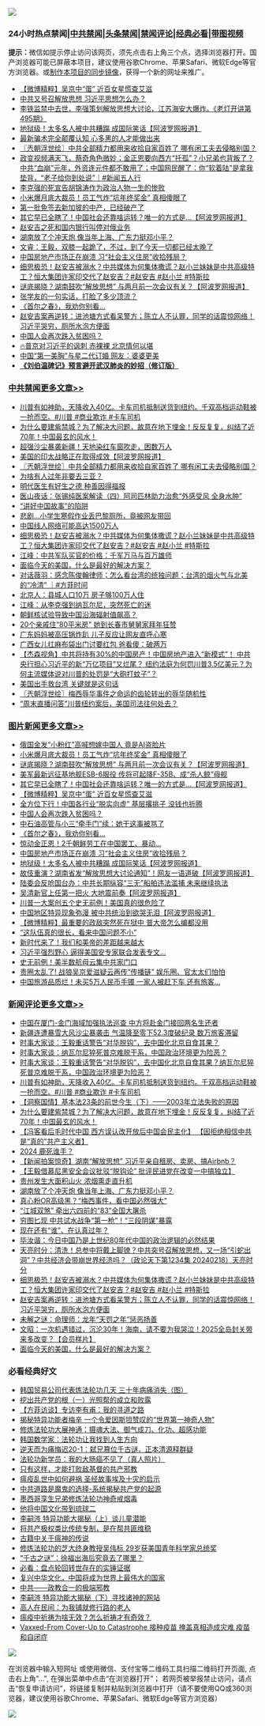 ![](https://raw.githubusercontent.com/jsvpn/jsproxy/dev/64photo/fqnews-qr.jpg)

<div id="tt">
<h3>24小时热点禁闻|<a href="#%E4%B8%AD%E5%85%B1%E7%A6%81%E9%97%BB%E6%9B%B4%E5%A4%9A%E6%96%87%E7%AB%A0">中共禁闻</a>|<a href="#%E5%9B%BE%E7%89%87%E6%96%B0%E9%97%BB%E6%9B%B4%E5%A4%9A%E6%96%87%E7%AB%A0">头条禁闻</a>|<a href="#%E6%96%B0%E9%97%BB%E8%AF%84%E8%AE%BA%E6%9B%B4%E5%A4%9A%E6%96%87%E7%AB%A0">禁闻评论|<a href="#%E5%BF%85%E7%9C%8B%E7%BB%8F%E5%85%B8%E5%A5%BD%E6%96%87">经典必看</a>|<a href="https://fanb1.xyz/3" target="_blank">带图视频</a></h3>
<div><b>提示：</b>微信如提示停止访问该网页，须先点击右上角三个点，选择浏览器打开。国产浏览器可能已屏蔽本项目，建议使用谷歌Chrome、苹果Safari、微软Edge等官方浏览器。或<a href="%E5%88%B6%E4%BD%9Cgit%E7%A6%81%E9%97%BB%E9%95%9C%E5%83%8F.md">制作本项目的同步镜像</a>，获得一个新的网址来推广。</div>
<ul>

<li><a href="/topimagenews/20240219/2002806.md">【微博精粹】吴京中“蛋” 近百女星慌查艾滋</a></li>
<li><a href="/headline/20240219/2002693.md">中共又号召解放思想 习近平思想怎么办？</a></li>
<li><a href="/sohnews/20240219/2002857.md">李铁监禁中去世，李强策划解放思想大讨论，江苏海安大爆炸。《老灯开讲第495期》</a></li>
<li><a href="/topimagenews/20240219/2002695.md">地狱级！太多名人被中共糟蹋 成国际笑话【阿波罗网报道】</a></li>
<li><a href="/baitai/20240219/2002671.md">最新骗术完全颠覆认知 心多黑的人才能做出来</a></li>
<li><a href="/cbnews/20240219/2002795.md">〖兲朝浮世绘〗中共全部精力都用来收拾自家百姓了 哪有闲工夫去侵略别国？</a></li>
<li><a href="/sohnews/20240219/2002709.md">政变视频满天飞，蔡奇角色微妙；金正恩要向西方“托孤”？小兄弟也背叛了？中共“血崩”元年，外资连元件都不敢用了；中国网民醒了：你“软着陆”是拿我垫背，“老子给你到处说”｜#新闻五人行</a></li>
<li><a href="/baitai/20240219/2002840.md">李克强的死宣告胡锦涛作为政治人物一生的惨败</a></li>
<li><a href="/topimagenews/20240219/2002876.md">小米爆月底大裁员！员工气炸“坑年终奖金” 真相傻眼了</a></li>
<li><a href="/worldnews/20240219/2002878.md">第一批免签去新加坡的中产，已经破产了</a></li>
<li><a href="/topimagenews/20240219/2002807.md">其它早已全瞎了！中国社会还靠啥运转？唯一的方式是…【阿波罗网报道】</a></li>
<li><a href="/baitai/20240219/2002721.md">赵安吉之死和国内银行叫停对俄业务</a></li>
<li><a href="/comments/20240219/2002796.md">湖南放了个冲天炮 像当年上海、广东力挺邓小平？</a></li>
<li><a href="/sohnews/20240219/2002904.md">文睿：王毅，双膝一起跪了，不过，到了今天一切都已经太晚了</a></li>
<li><a href="/topimagenews/20240219/2002726.md">中国房地产市场正在崩溃 习“社会主义住房”收拾残局？</a></li>
<li><a href="/comments/20240219/2002725.md">细思极恐！赵安吉被溺水？中共媒体为何集体撒谎？赵小兰妹妹是中共高级特工？恒大集团许家印交代了赵安吉？#赵安吉 #赵小兰 #特斯拉</a></li>
<li><a href="/topimagenews/20240219/2002871.md">谜底揭晓？湖南鼓吹“解放思想” 与两月前一次会议有关？【阿波罗网报道】</a></li>
<li><a href="/yule/20240219/2002716.md">张学友的一句实话，打脸了多少顶流？</a></li>
<li><a href="/topimagenews/20240219/2002736.md">《首尔之春》，我劝你别看…</a></li>
<li><a href="/comments/20240219/2002724.md">赵安吉案再逆转：进池塘方式看呆警方；陈立人不认罪，同学的话震惊网络！习近平哭穷，厕所水泡方便面</a></li>
<li><a href="/topimagenews/20240219/2002770.md">中国人会再次跌入贫困吗？</a></li>
<li><a href="/sohnews/20240219/2002818.md">🔥普京对习近平的讽刺 赤裸裸 北京情何以堪</a></li>
<li><a href="/yule/20240219/2002802.md">中国“第一美胸”与星二代订婚 网友：婆婆更美</a></li>
<li><b><a href="/comments/20200207/1272816.md" target="_blank">《刘伯温碑记》预言避开武汉肺炎的妙招（修订版）</a></b></li>
</ul>
</div>

<div class="catlist">
<h3><a href="/cbnews/" target="_blank">中共禁闻</a><span><a href="/cbnews/" target="_blank" rel="nofollow">更多文章>></a></span></h3>
<ul>
<li><a href="/comments/20240219/2002931.md" target="_blank">川普有如神助，天降收入40亿。卡车司机抵制送货到纽约。千双高档运动鞋被一抢而空。#川普 #商业欺诈 #卡车司机</a></li>
<li><a href="/comments/20240219/2002916.md" target="_blank">为什么要建紫禁城？为了解决大问题，故意在地下埋金！反反复复，纠结了近70年！中国最玄的风水！</a></li>
<li><a href="/cbnews/20240219/2002841.md" target="_blank">超强沙尘暴袭新疆！天地染红车窗吹走，困数万人</a></li>
<li><a href="/cbnews/20240219/2002835.md" target="_blank">美国的印太战略正在取得成效【阿波罗网报道】</a></li>
<li><a href="/cbnews/20240219/2002795.md" target="_blank">〖兲朝浮世绘〗中共全部精力都用来收拾自家百姓了 哪有闲工夫去侵略别国？</a></li>
<li><a href="/cbnews/20240219/2002773.md" target="_blank">为啥有人过年非要去三亚？</a></li>
<li><a href="/cbnews/20240219/2002568.md" target="_blank">明代医生有好生之德 种善因得福报</a></li>
<li><a href="/cbnews/20240219/2002569.md" target="_blank">医山夜话：张锡纯医案解读（四）阿司匹林助力治愈“外感受风 全身水肿”</a></li>
<li><a href="/cbnews/20240219/2002738.md" target="_blank">“讲好中国故事”的陷阱</a></li>
<li><a href="/cbnews/20240219/2002737.md" target="_blank">悲剧…小学生寒假作业丢巴黎厕所，竟被网友带回</a></li>
<li><a href="/cbnews/20240219/2002727.md" target="_blank">中国线人网络可能高达1500万人</a></li>
<li><a href="/comments/20240219/2002725.md" target="_blank">细思极恐！赵安吉被溺水？中共媒体为何集体撒谎？赵小兰妹妹是中共高级特工？恒大集团许家印交代了赵安吉？#赵安吉 #赵小兰 #特斯拉</a></li>
<li><a href="/cbnews/20240219/2002706.md" target="_blank">江峰：中共军队买官的价格：千军万马与百万雄师</a></li>
<li><a href="/comments/20240219/2002691.md" target="_blank">面临今天的美国，什么是最好的解决方案？</a></li>
<li><a href="/comments/20240219/2002690.md" target="_blank">对话薇羽：感念陈俊翰律师；怎么看台湾的统独问题；台湾的烟火气与北美的“冷清” ｜#方菲时间</a></li>
<li><a href="/cbnews/20240219/2002632.md" target="_blank">北京人：县城人口10万 房子够100万人住</a></li>
<li><a href="/cbnews/20240218/2002626.md" target="_blank">江峰：从李克强到纳瓦尔尼，突然死亡的迷</a></li>
<li><a href="/cbnews/20240218/2002528.md" target="_blank">朝鲜核试验导致中国沿海辐射值飙高？</a></li>
<li><a href="/cbnews/20240218/2002486.md" target="_blank">20个亲戚住“80平米房” 她到长春市舅舅家拜年狂赞</a></li>
<li><a href="/cbnews/20240218/2002485.md" target="_blank">广东妈妈被高压锅炸趴 儿子反应让网友直呼心寒</a></li>
<li><a href="/cbnews/20240218/2002465.md" target="_blank">广西女儿扛麻布袋出门讨要红包 爸看傻：破两万</a></li>
<li><a href="/comments/20240218/2002464.md" target="_blank">【杰森视角】中共将持有30%的中国房产！中国房地产进入“新模式”！ 中共央行担心习近平的新“万亿项目”又烂尾？ 纽约法庭为何罚川普3.5亿美元？为何主流媒体说对川普的处罚是“大砲打蚊子”？</a></li>
<li><a href="/cbnews/20240218/2002446.md" target="_blank">美国出手救台湾 关键就是这句话</a></li>
<li><a href="/cbnews/20240218/2002441.md" target="_blank">〖兲朝浮世绘〗梅西辱华事件之命运的齿轮转出的辱华随机性</a></li>
<li><a href="/comments/20240218/2002402.md" target="_blank">“周末直播问答”川普纽约案后，美国司法往何处去？</a></li>

</ul>
</div>
<div class="catlist">
<h3><a href="/topimagenews/" target="_blank">图片新闻</a><span><a href="/topimagenews/" target="_blank" rel="nofollow">更多文章>></a></span></h3>
<ul>
<li><a href="/topimagenews/20240219/2002979.md" target="_blank">俄国金发“小粉红”高喊想嫁中国人 竟是AI盗脸片</a></li>
<li><a href="/topimagenews/20240219/2002876.md" target="_blank">小米爆月底大裁员！员工气炸“坑年终奖金” 真相傻眼了</a></li>
<li><a href="/topimagenews/20240219/2002871.md" target="_blank">谜底揭晓？湖南鼓吹“解放思想” 与两月前一次会议有关？【阿波罗网报道】</a></li>
<li><a href="/topimagenews/20240219/2002864.md" target="_blank">美军最新远征基地舰ESB-6服役 传将可起降F-35B、成“杀人鲸”母舰</a></li>
<li><a href="/topimagenews/20240219/2002807.md" target="_blank">其它早已全瞎了！中国社会还靠啥运转？唯一的方式是…【阿波罗网报道】</a></li>
<li><a href="/topimagenews/20240219/2002806.md" target="_blank">【微博精粹】吴京中“蛋” 近百女星慌查艾滋</a></li>
<li><a href="/topimagenews/20240219/2002771.md" target="_blank">全方位下行！中国各行业“脱实向虚” 基层撂挑子 没钱也折腾</a></li>
<li><a href="/topimagenews/20240219/2002770.md" target="_blank">中国人会再次跌入贫困吗？</a></li>
<li><a href="/topimagenews/20240219/2002769.md" target="_blank">中石油高管与小三“牵手门”续：她干这事被骂了</a></li>
<li><a href="/topimagenews/20240219/2002736.md" target="_blank">《首尔之春》，我劝你别看…</a></li>
<li><a href="/topimagenews/20240219/2002735.md" target="_blank">惊动金正恩！2千朝鲜劳工在中国罢工、暴动…</a></li>
<li><a href="/topimagenews/20240219/2002726.md" target="_blank">中国房地产市场正在崩溃 习“社会主义住房”收拾残局？</a></li>
<li><a href="/topimagenews/20240219/2002695.md" target="_blank">地狱级！太多名人被中共糟蹋 成国际笑话【阿波罗网报道】</a></li>
<li><a href="/topimagenews/20240218/2002627.md" target="_blank">故伎重演？湖南省发“解放思想大讨论通知”！网友一语道破【阿波罗网报道】</a></li>
<li><a href="/topimagenews/20240218/2002549.md" target="_blank">陆委会反呛国台办：中共长期纵容“三无”船舶违法滥捕 未来继续执法</a></li>
<li><a href="/topimagenews/20240218/2002494.md" target="_blank">吴清新官上任第一把火 大地震前奏【阿波罗网报道】</a></li>
<li><a href="/topimagenews/20240218/2002493.md" target="_blank">川普一大案创五个史无前例！美国真的很危险了</a></li>
<li><a href="/topimagenews/20240218/2002490.md" target="_blank">中国地区特异现象弥漫 被中共统治到欲哭无泪【阿波罗网报道】</a></li>
<li><a href="/topimagenews/20240218/2002484.md" target="_blank">【微博精粹】最重要的政敌突然死在狱中 普大帝怎么编都没用</a></li>
<li><a href="/topimagenews/20240218/2002445.md" target="_blank">“这队伍真的很长，看来中国问题不小”</a></li>
<li><a href="/topimagenews/20240218/2002398.md" target="_blank">新时代来了！我们和美帝的差距越来越大</a></li>
<li><a href="/topimagenews/20240218/2002397.md" target="_blank">习近平强烈野心 逼得美国安专家联合发表专文…</a></li>
<li><a href="/topimagenews/20240218/2002379.md" target="_blank">史无前例！美半数航母云集中共家门口</a></li>
<li><a href="/topimagenews/20240217/2002273.md" target="_blank">贵圈太乱了! 战狼吴京爱滋疑云再传“传播链” 娱乐圈、官太太们怕怕</a></li>
<li><a href="/topimagenews/20240217/2002272.md" target="_blank">中国旅游品质烂！未买5万人民币手镯 一家人被赶下车 还有旅客&#8230;</a></li>

</ul>
</div>
<div class="catlist">
<h3><a href="/comments/" target="_blank">新闻评论</a><span><a href="/comments/" target="_blank" rel="nofollow">更多文章>></a></span></h3>
<ul>
<li><a href="/comments/20240219/2002987.md" target="_blank">中国在厦门-金门海域加强执法巡查 中方将赴金门接回两名生还者</a></li>
<li><a href="/comments/20240219/2002969.md" target="_blank">新疆连遭暴雪大风沙尘暴袭击 气温降至零下52.3度破纪录 数万旅客滞留</a></li>
<li><a href="/comments/20240219/2002964.md" target="_blank">时事大家谈：王毅重话警告“对华脱钩”，去中国化北京自食其果？</a></li>
<li><a href="/comments/20240219/2002963.md" target="_blank">时事大家谈：纳瓦尔尼猝死普京难脱干系，中国政治环境更为险恶？</a></li>
<li><a href="/comments/20240219/2002962.md" target="_blank">时事大家谈：王毅重话警告“对华脱钩”，去中国化北京自食其果？纳瓦尔尼猝死普京难脱干系，中国政治环境更为险恶？</a></li>
<li><a href="/comments/20240219/2002931.md" target="_blank">川普有如神助，天降收入40亿。卡车司机抵制送货到纽约。千双高档运动鞋被一抢而空。#川普 #商业欺诈 #卡车司机</a></li>
<li><a href="/comments/20240219/2002925.md" target="_blank">【洞察国情】基本法23条的前世今生（下）——2003年立法失败的原因</a></li>
<li><a href="/comments/20240219/2002916.md" target="_blank">为什么要建紫禁城？为了解决大问题，故意在地下埋金！反反复复，纠结了近70年！中国最玄的风水！</a></li>
<li><a href="/comments/20240219/2002915.md" target="_blank">【冯客看后毛时代中国 西方误认改开放后中国会民主化】 【因拒绝相信中共是“真的”共产主义者】</a></li>
<li><a href="/comments/20240219/2002911.md" target="_blank">2024 鹿死谁手？</a></li>
<li><a href="/comments/20240219/2002910.md" target="_blank">【新闻拍案惊奇】湖南“解放思想” 习近平亲自租房、卖房、搞Airbnb？</a></li>
<li><a href="/comments/20240219/2002909.md" target="_blank">【王毅借慕尼黑安全会议批驳“脱钩论” 批评民进党在改变一中搞独立】</a></li>
<li><a href="/comments/20240219/2002892.md" target="_blank">贵州发生大面积山火 浓烟熏走直升机</a></li>
<li><a href="/comments/20240219/2002796.md" target="_blank">湖南放了个冲天炮 像当年上海、广东力挺邓小平？</a></li>
<li><a href="/comments/20240219/2002784.md" target="_blank">真心粉OR高级黑？“梅西事件，看中国必然强大”</a></li>
<li><a href="/comments/20240219/2002783.md" target="_blank">“江城双煞” 牵出六四前的“83”全国大屠杀</a></li>
<li><a href="/comments/20240219/2002782.md" target="_blank">穷图匕现 中共试水战争“第一枪”！“三段阴谋”暴露</a></li>
<li><a href="/comments/20240219/2002781.md" target="_blank">现在还有“谁”、在认真过年？</a></li>
<li><a href="/comments/20240219/2002780.md" target="_blank">毕汝谐：今日中国乃是上世纪80年代中国的政治逻辑的必然结果</a></li>
<li><a href="/comments/20240219/2002767.md" target="_blank">天亮时分：清洗！总参中将戴上脚镣？中共突号召解放思想，又一场“引蛇出洞”？中共经济会带崩世界经济吗？（政论天下第1234集 20240218）天亮时分</a></li>
<li><a href="/comments/20240219/2002725.md" target="_blank">细思极恐！赵安吉被溺水？中共媒体为何集体撒谎？赵小兰妹妹是中共高级特工？恒大集团许家印交代了赵安吉？#赵安吉 #赵小兰 #特斯拉</a></li>
<li><a href="/comments/20240219/2002724.md" target="_blank">赵安吉案再逆转：进池塘方式看呆警方；陈立人不认罪，同学的话震惊网络！习近平哭穷，厕所水泡方便面</a></li>
<li><a href="/comments/20240219/2002710.md" target="_blank">未解之谜：命理师：龙年“天罚之年”惩恶扬善</a></li>
<li><a href="/comments/20240219/2002707.md" target="_blank">文昭：一次机遇错过，沉沦30年！海南，请不要为我哭泣！2025全岛封关带来多改变？【会员样片】</a></li>
<li><a href="/comments/20240219/2002691.md" target="_blank">面临今天的美国，什么是最好的解决方案？</a></li>

</ul>
</div>

<div class="catlist">
<h3>必看经典好文</h3>
<ul>
<li><a href="/comments/20230427/1875415.md" target="_blank">韩国贸易公司代表炼法轮功几天 三十年病痛消失（图）</a></li>
<li><a href="/comments/20200629/1352460.md" target="_blank">挖出共产党的根（一）光照帮的成立和败露</a></li>
<li><a href="/comments/20210804/1600181.md" target="_blank">【方菲访谈】专访李有甫：我的寻道之路</a></li>
<li><a href="/cnnews/20210317/1506463.md" target="_blank">揭秘特异功能者梅辛 一个令爱因斯坦赞叹的“世界第一神奇人物”</a></li>
<li><a href="/comments/20191203/1234383.md" target="_blank">修炼法轮功大展神通：摄魂大法、御气成刀、化功、超感功能</a></li>
<li><a href="/comments/20220418/1721061.md" target="_blank">韩国数学家：法轮功让我找到人生方向</a></li>
<li><a href="/tculture/20190304/1091076.md" target="_blank">逆天而为痛悔迟20-1：弑兄篡位千古谜，正本清源释群疑</a></li>
<li><a href="/comments/20210905/1619324.md" target="_blank">法轮功新学员：我的大肠癌不见了（真人照片）</a></li>
<li><a href="/comments/20220127/1684835.md" target="_blank">只有这样，才能打败敌基督的共产邪教</a></li>
<li><a href="/comments/20200618/1346823.md" target="_blank">瘟疫乱世中如何避祸 圣经故事埃及十灾的启示</a></li>
<li><a href="/comments/20181209/1044543.md" target="_blank">中共道路是魔鬼的选择-系统揭秘共产党的起源</a></li>
<li><a href="/topimagenews/20210214/1487270.md" target="_blank">墨西哥孪生兄弟修炼法轮功神奇戒烟毒</a></li>
<li><a href="/bannedvideo/20220502/1727317.md" target="_blank">他将中国文化带到琉球二</a></li>
<li><a href="/tculture/xiulian/20160303/508934.md" target="_blank">李嗣涔 特异功能大揭秘（上）谈儿童潜能</a></li>
<li><a href="/comments/20231214/1974138.md" target="_blank">将共产极权类比传统专制，是在帮共匪维稳</a></li>
<li><a href="/ccpdope/20200531/1337409.md" target="_blank">古籍中关于瘟神的传说</a></li>
<li><a href="/comments/20190517/1129285.md" target="_blank">修炼法轮功的芝大终身教授吴伟标 29岁获美国青年科学家总统奖</a></li>
<li><a href="/lifebaike/20210704/1580186.md" target="_blank">“千古之谜”：徐福出海后究竟去了哪里？</a></li>
<li><a href="/comments/20211129/1658340.md" target="_blank">必看：盘点轮回转世存在的实锤证据</a></li>
<li><a href="/comments/20220924/485408.md" target="_blank">复兴中华文化，中国将成为世界上最伟大的国家</a></li>
<li><a href="/comments/20220331/1712636.md" target="_blank">中共——政教合一的极端邪教</a></li>
<li><a href="/tculture/xiulian/20160303/508938.md" target="_blank">李嗣涔 特异功能大揭秘（下）寻找诸神的网站</a></li>
<li><a href="/tculture/20121023/72121.md" target="_blank">高人在民间：为我铺就修行路的老人</a></li>
<li><a href="/comments/20200502/1322275.md" target="_blank">瘟疫中祈祷为啥无效？怎么祈祷才有奇效？</a></li>
<li><a href="/comments/20230812/1919435.md" target="_blank">Vaxxed-From Cover-Up to Catastrophe 接种疫苗 掩盖真相造成灾难 疫苗和自闭症</a></li>

</ul>
</div>

![](https://raw.githubusercontent.com/jsvpn/jsproxy/dev/64photo/fqnews-qr.jpg)

在浏览器中输入短网址 或使用微信、支付宝等二维码工具扫描二维码打开页面, 点击右上角"...", 在弹出菜单中点击“在浏览器打开”； 若网页被举报禁止访问，请点击“恢复申请访问”，将链接复制并粘贴到浏览器中打开（请不要使用QQ或360浏览器，建议使用谷歌Chrome、苹果Safari、微软Edge等官方浏览器）

![](https://raw.githubusercontent.com/jsvpn/jsproxy/dev/64photo/wx.jpg)